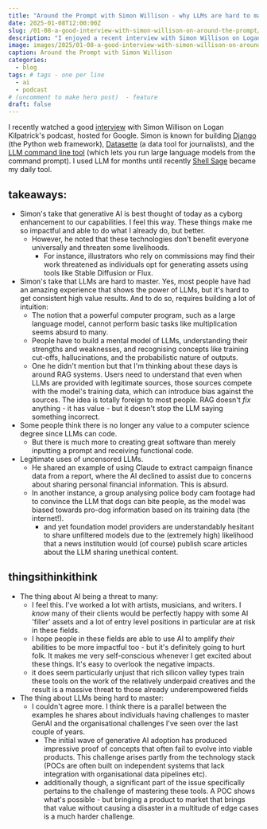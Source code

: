 ```yaml
---
title: "Around the Prompt with Simon Willison - why LLMs are hard to master"
date: 2025-01-08T12:00:00Z
slug: /01-08-a-good-interview-with-simon-willison-on-around-the-prompt/
description: "I enjoyed a recent interview with Simon Willison on Logan Kilpatrick's Google podcast. Topics covered: AI as a 'cyborg enhancement', the non-intuitive challenges of mastering LLM use, and the legitimate need for uncensored language models in fields like journalism."
image: images/2025/01-08-a-good-interview-with-simon-willison-on-around-the-prompt.png
caption: Around the Prompt with Simon Willison
categories:
  - blog
tags: # tags - one per line
  - ai
  - podcast 
# (uncomment to make hero post)  - feature
draft: false
---
```


I recently watched a good [interview](https://www.youtube.com/watch?v=rLcKbvmegag) with Simon Willison on Logan Kilpatrick's podcast, hosted for Google. Simon is known for building [Django](https://www.djangoproject.com/) (the Python web framework), [Datasette](https://datasette.io/) (a data tool for journalists), and the [LLM command line tool](https://github.com/simonw/llm) (which lets you run large language models from the command prompt). I used LLM for months until recently [Shell Sage](https://www.answer.ai/posts/2024-12-05-introducing-shell-sage.html) became my daily tool.


## takeaways:

- Simon's take that generative AI is best thought of today as a cyborg enhancement to our capabilities. I feel this way. These things make me so impactful and able to do what I already do, but better.  
  - However, he noted that these technologies don't benefit everyone universally and threaten some  livelihoods. 
    - For instance, illustrators who rely on commissions may find their work threatened as individuals opt for generating assets using tools like Stable Diffusion or Flux.
- Simon's take that LLMs are hard to master. Yes, most people have had an amazing experience that shows the power of LLMs, but it's hard to get consistent high value results. And to do so, requires building a lot of intuition:
  -  The notion that a powerful computer program, such as a large language model, cannot perform basic tasks like multiplication seems absurd to many. 
  -  People have to build a mental model of LLMs, understanding their strengths and weaknesses, and recognising concepts like training cut-offs, hallucinations, and the probabilistic nature of outputs.
  -  One he didn't mention but that I'm thinking about these days is around RAG systems. Users need to understand that even when LLMs are provided with legitimate sources, those sources compete with the model's training data, which can introduce bias against the sources.  The idea is totally foreign to most people. RAG doesn't *fix* anything - it has value - but it doesn't stop the LLM saying something incorrect.
-  Some people think there is no longer any value to a computer science degree since LLMs can code.    
    - But there is much more to creating great software than merely inputting a prompt and receiving functional code.
- Legitimate uses of uncensored LLMs. 
  - He shared an example of using Claude to extract campaign finance data from a report, where the AI declined to assist due to concerns about sharing personal financial information. This is absurd. 
  - In another instance, a group analysing police body cam footage had to convince the LLM that dogs can bite people, as the model was biased towards pro-dog information based on its training data (the internet!). 
    - and yet foundation model providers are understandably hesitant to share unfiltered models due to the (extremely high) likelihood that a news institution would (of course) publish scare articles about the LLM sharing unethical content.
    

## thingsithinkithink

- The thing about AI being a threat to many:
  - I feel this.  I've worked a lot with artists, musicians, and writers.  I *know* many of their clients would be perfectly happy with some AI 'filler' assets and a lot of entry level positions in particular are at risk in these fields.
  - I hope people in these fields are able to use AI to amplify *their* abilities to be more impactful too - but it's definitely going to hurt folk.  It makes me very self-conscious whenever I get excited about these things.  It's easy to overlook the negative impacts.
  - it does seem particularly unjust that rich silicon valley types train these tools on the work of the relatively underpaid creatives and the result is a massive threat to those already underempowered fields
- The thing about LLMs being hard to master:
  - I couldn't agree more.  I think there is a parallel between the examples he shares about individuals having challenges to master GenAI and the organisational challenges I've seen over the last couple of years.
    - The initial wave of generative AI adoption has produced impressive proof of concepts that often fail to evolve into viable products. This challenge arises partly from the technology stack (POCs are often built on independent systems that lack integration with organisational data pipelines etc). 
    - additionally though, a significant part of the issue specifically pertains to the challenge of mastering these tools.  A POC shows what's possible - but bringing a product to market that brings that value without causing a disaster in a multitude of edge cases is a much harder challenge.
      

